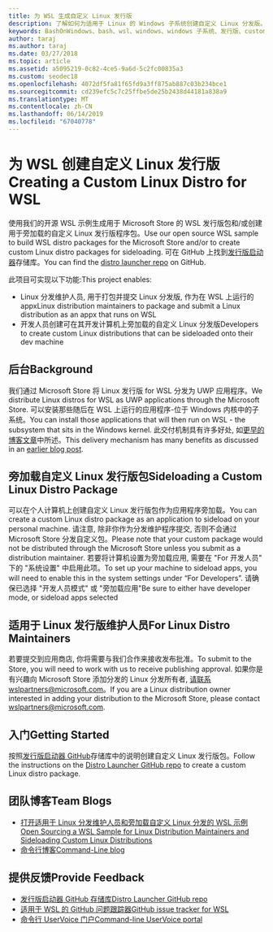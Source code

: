 ```yaml
---
title: 为 WSL 生成自定义 Linux 发行版
description: 了解如何为适用于 Linux 的 Windows 子系统创建自定义 Linux 分发版。
keywords: BashOnWindows、bash、wsl、windows、windows 子系统、发行版、custom
author: taraj
ms.author: taraj
ms.date: 03/27/2018
ms.topic: article
ms.assetid: a5095219-0c82-4ce5-9a6d-5c2fc00835a3
ms.custom: seodec18
ms.openlocfilehash: 4072df5fa81f65fd9a3ff875ab887c03b234bce1
ms.sourcegitcommit: cd239efc5c7c25ffbe5de25b2438d44181a838a9
ms.translationtype: MT
ms.contentlocale: zh-CN
ms.lasthandoff: 06/14/2019
ms.locfileid: "67040778"
---
```

# <a name="creating-a-custom-linux-distro-for-wsl"></a><span data-ttu-id="5144b-104">为 WSL 创建自定义 Linux 发行版</span><span class="sxs-lookup"><span data-stu-id="5144b-104">Creating a Custom Linux Distro for WSL</span></span>

<span data-ttu-id="5144b-105">使用我们的开源 WSL 示例生成用于 Microsoft Store 的 WSL 发行版包和/或创建用于旁加载的自定义 Linux 发行版程序包。</span><span class="sxs-lookup"><span data-stu-id="5144b-105">Use our open source WSL sample to build WSL distro packages for the Microsoft Store and/or to create custom Linux distro packages for sideloading.</span></span> <span data-ttu-id="5144b-106">可在 GitHub 上找到[发行版启动器](https://github.com/Microsoft/WSL-DistroLauncher)存储库。</span><span class="sxs-lookup"><span data-stu-id="5144b-106">You can find the [distro launcher repo](https://github.com/Microsoft/WSL-DistroLauncher) on GitHub.</span></span>

<span data-ttu-id="5144b-107">此项目可实现以下功能:</span><span class="sxs-lookup"><span data-stu-id="5144b-107">This project enables:</span></span>
* <span data-ttu-id="5144b-108">Linux 分发维护人员, 用于打包并提交 Linux 分发版, 作为在 WSL 上运行的 appx</span><span class="sxs-lookup"><span data-stu-id="5144b-108">Linux distribution maintainers to package and submit a Linux distribution as an appx that runs on WSL</span></span>
* <span data-ttu-id="5144b-109">开发人员创建可在其开发计算机上旁加载的自定义 Linux 分发版</span><span class="sxs-lookup"><span data-stu-id="5144b-109">Developers to create custom Linux distributions that can be sideloaded onto their dev machine</span></span>

## <a name="background"></a><span data-ttu-id="5144b-110">后台</span><span class="sxs-lookup"><span data-stu-id="5144b-110">Background</span></span>
<span data-ttu-id="5144b-111">我们通过 Microsoft Store 将 Linux 发行版 for WSL 分发为 UWP 应用程序。</span><span class="sxs-lookup"><span data-stu-id="5144b-111">We distribute Linux distros for WSL as UWP applications through the Microsoft Store.</span></span> <span data-ttu-id="5144b-112">可以安装那些随后在 WSL 上运行的应用程序-位于 Windows 内核中的子系统。</span><span class="sxs-lookup"><span data-stu-id="5144b-112">You can install those applications that will then run on WSL - the subsystem that sits in the Windows kernel.</span></span> <span data-ttu-id="5144b-113">此交付机制具有许多好处, 如[更早的博客文章](https://blogs.msdn.microsoft.com/commandline/2017/07/10/ubuntu-now-available-from-the-windows-store/)中所述。</span><span class="sxs-lookup"><span data-stu-id="5144b-113">This delivery mechanism has many benefits as discussed in an [earlier blog post](https://blogs.msdn.microsoft.com/commandline/2017/07/10/ubuntu-now-available-from-the-windows-store/).</span></span>

## <a name="sideloading-a-custom-linux-distro-package"></a><span data-ttu-id="5144b-114">旁加载自定义 Linux 发行版包</span><span class="sxs-lookup"><span data-stu-id="5144b-114">Sideloading a Custom Linux Distro Package</span></span>
<span data-ttu-id="5144b-115">可以在个人计算机上创建自定义 Linux 发行版包作为应用程序旁加载。</span><span class="sxs-lookup"><span data-stu-id="5144b-115">You can create a custom Linux distro package as an application to sideload on your personal machine.</span></span> <span data-ttu-id="5144b-116">请注意, 除非你作为分发维护程序提交, 否则不会通过 Microsoft Store 分发自定义包。</span><span class="sxs-lookup"><span data-stu-id="5144b-116">Please note that your custom package would not be distributed through the Microsoft Store unless you submit as a distribution maintainer.</span></span>
<span data-ttu-id="5144b-117">若要将计算机设置为旁加载应用, 需要在 "For 开发人员" 下的 "系统设置" 中启用此项。</span><span class="sxs-lookup"><span data-stu-id="5144b-117">To set up your machine to sideload apps, you will need to enable this in the system settings under “For Developers”.</span></span>  <span data-ttu-id="5144b-118">请确保已选择 "开发人员模式" 或 "旁加载应用"</span><span class="sxs-lookup"><span data-stu-id="5144b-118">Be sure to either have developer mode, or sideload apps selected</span></span>

## <a name="for-linux-distro-maintainers"></a><span data-ttu-id="5144b-119">适用于 Linux 发行版维护人员</span><span class="sxs-lookup"><span data-stu-id="5144b-119">For Linux Distro Maintainers</span></span>
<span data-ttu-id="5144b-120">若要提交到应用商店, 你将需要与我们合作来接收发布批准。</span><span class="sxs-lookup"><span data-stu-id="5144b-120">To submit to the Store, you will need to work with us to receive publishing approval.</span></span> <span data-ttu-id="5144b-121">如果你是有兴趣向 Microsoft Store 添加分发的 Linux 分发所有者, 请联系wslpartners@microsoft.com。</span><span class="sxs-lookup"><span data-stu-id="5144b-121">If you are a Linux distribution owner interested in adding your distribution to the Microsoft Store, please contact wslpartners@microsoft.com.</span></span>

## <a name="getting-started"></a><span data-ttu-id="5144b-122">入门</span><span class="sxs-lookup"><span data-stu-id="5144b-122">Getting Started</span></span>
<span data-ttu-id="5144b-123">按照[发行版启动器 GitHub](https://github.com/Microsoft/WSL-DistroLauncher)存储库中的说明创建自定义 Linux 发行版包。</span><span class="sxs-lookup"><span data-stu-id="5144b-123">Follow the instructions on the [Distro Launcher GitHub repo](https://github.com/Microsoft/WSL-DistroLauncher) to create a custom Linux distro package.</span></span>

 
## <a name="team-blogs"></a><span data-ttu-id="5144b-124">团队博客</span><span class="sxs-lookup"><span data-stu-id="5144b-124">Team Blogs</span></span>
*  [<span data-ttu-id="5144b-125">打开适用于 Linux 分发维护人员和旁加载自定义 Linux 分发的 WSL 示例</span><span class="sxs-lookup"><span data-stu-id="5144b-125">Open Sourcing a WSL Sample for Linux Distribution Maintainers and Sideloading Custom Linux Distributions</span></span>](https://blogs.msdn.microsoft.com/commandline/2018/03/26/wsl-distro-launcher/)
* [<span data-ttu-id="5144b-126">命令行博客</span><span class="sxs-lookup"><span data-stu-id="5144b-126">Command-Line blog</span></span>](https://blogs.msdn.microsoft.com/commandline/)

## <a name="provide-feedback"></a><span data-ttu-id="5144b-127">提供反馈</span><span class="sxs-lookup"><span data-stu-id="5144b-127">Provide Feedback</span></span>
* [<span data-ttu-id="5144b-128">发行版启动器 GitHub 存储库</span><span class="sxs-lookup"><span data-stu-id="5144b-128">Distro Launcher GitHub repo</span></span>](https://github.com/Microsoft/WSL-DistroLauncher)
* [<span data-ttu-id="5144b-129">适用于 WSL 的 GitHub 问题跟踪器</span><span class="sxs-lookup"><span data-stu-id="5144b-129">GitHub issue tracker for WSL</span></span>](https://github.com/Microsoft/BashOnWindows/issues)
* [<span data-ttu-id="5144b-130">命令行 UserVoice 门户</span><span class="sxs-lookup"><span data-stu-id="5144b-130">Command-line UserVoice portal</span></span>](https://wpdev.uservoice.com/forums/266908-command-prompt-console-bash-on-ubuntu-on-windo/category/161892-bash)

